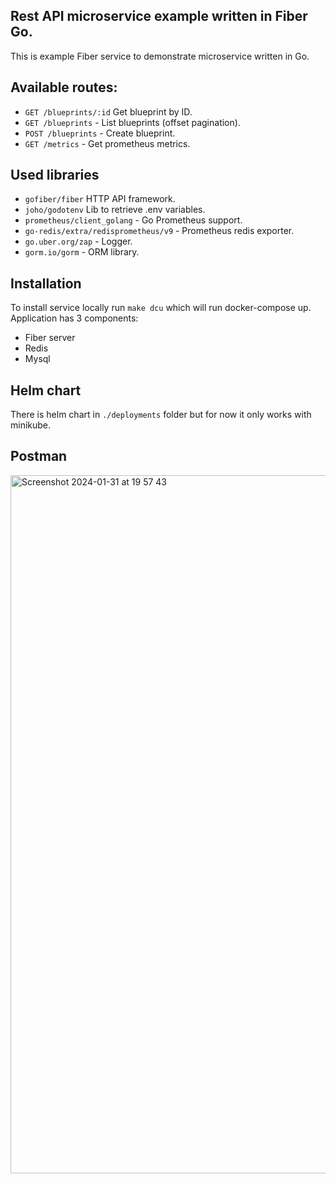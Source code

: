 ## Rest API microservice example written in Fiber Go.
This is example Fiber service to demonstrate microservice written in Go.

## Available routes:
- `GET /blueprints/:id` Get blueprint by ID.
- `GET /blueprints` - List blueprints (offset pagination).
- `POST /blueprints` - Create blueprint.
- `GET /metrics` - Get prometheus metrics.

## Used libraries
- `gofiber/fiber` HTTP API framework.
- `joho/godotenv` Lib to retrieve .env variables.
- `prometheus/client_golang` - Go Prometheus support.
- `go-redis/extra/redisprometheus/v9` - Prometheus redis exporter.
- `go.uber.org/zap` - Logger.
- `gorm.io/gorm` - ORM library.

## Installation
To install service locally run `make dcu` which will run docker-compose up.
Application has 3 components:
- Fiber server
- Redis
- Mysql

## Helm chart
There is helm chart in `./deployments` folder but for now it only works with minikube.

## Postman
<img width="1117" alt="Screenshot 2024-01-31 at 19 57 43" src="https://github.com/scarra-/catalog/assets/10938706/1643d61a-5c2d-4aae-b6e3-405ca6966d88">
